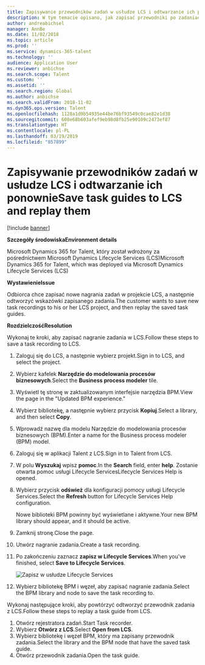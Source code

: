 ```yaml
---
title: Zapisywanie przewodników zadań w usłudze LCS i odtwarzanie ich ponownie
description: W tym temacie opisano, jak zapisać przewodniki po zadaniach do programu Microsoft Dynamics Lifecycle Services (LCS), a następnie odtworzyć je ponownie.
author: andreabichsel
manager: AnnBe
ms.date: 11/02/2018
ms.topic: article
ms.prod: ''
ms.service: dynamics-365-talent
ms.technology: ''
audience: Application User
ms.reviewer: anbichse
ms.search.scope: Talent
ms.custom: ''
ms.assetid: ''
ms.search.region: Global
ms.author: anbichse
ms.search.validFrom: 2018-11-02
ms.dyn365.ops.version: Talent
ms.openlocfilehash: 1128a1d9b54935e44be76bf93549c0cae82e1d38
ms.sourcegitcommit: 608e68b603afef9eb98d8fb25e90109c2473ef87
ms.translationtype: HT
ms.contentlocale: pl-PL
ms.lasthandoff: 03/19/2019
ms.locfileid: "857899"
---
```

# <a name="save-task-guides-to-lcs-and-replay-them"></a><span data-ttu-id="2d539-103">Zapisywanie przewodników zadań w usłudze LCS i odtwarzanie ich ponownie</span><span class="sxs-lookup"><span data-stu-id="2d539-103">Save task guides to LCS and replay them</span></span>

[!include [banner](includes/banner.md)]

<span data-ttu-id="2d539-104">**Szczegóły środowiska**</span><span class="sxs-lookup"><span data-stu-id="2d539-104">**Environment details**</span></span> 

<span data-ttu-id="2d539-105">Microsoft Dynamics 365 for Talent, który został wdrożony za pośrednictwem Microsoft Dynamics Lifecycle Services (LCS)</span><span class="sxs-lookup"><span data-stu-id="2d539-105">Microsoft Dynamics 365 for Talent, which was deployed via Microsoft Dynamics Lifecycle Services (LCS)</span></span>

<span data-ttu-id="2d539-106">**Wystawienie**</span><span class="sxs-lookup"><span data-stu-id="2d539-106">**Issue**</span></span>

<span data-ttu-id="2d539-107">Odbiorca chce zapisać nowe nagrania zadań w projekcie LCS, a następnie odtworzyć wskazówki zapisanego zadania.</span><span class="sxs-lookup"><span data-stu-id="2d539-107">The customer wants to save new task recordings to his or her LCS project, and then replay the saved task guides.</span></span>

<span data-ttu-id="2d539-108">**Rozdzielczość**</span><span class="sxs-lookup"><span data-stu-id="2d539-108">**Resolution**</span></span>

<span data-ttu-id="2d539-109">Wykonaj te kroki, aby zapisać nagranie zadania w LCS.</span><span class="sxs-lookup"><span data-stu-id="2d539-109">Follow these steps to save a task recording to LCS.</span></span>

1. <span data-ttu-id="2d539-110">Zaloguj się do LCS, a następnie wybierz projekt.</span><span class="sxs-lookup"><span data-stu-id="2d539-110">Sign in to LCS, and select the project.</span></span>
2. <span data-ttu-id="2d539-111">Wybierz kafelek **Narzędzie do modelowania procesów biznesowych**.</span><span class="sxs-lookup"><span data-stu-id="2d539-111">Select the **Business process modeler** tile.</span></span>
3. <span data-ttu-id="2d539-112">Wyświetl tę stronę w zaktualizowanym interfejsie narzędzia BPM.</span><span class="sxs-lookup"><span data-stu-id="2d539-112">View the page in the "Updated BPM experience."</span></span>
4. <span data-ttu-id="2d539-113">Wybierz bibliotekę, a następnie wybierz przycisk **Kopiuj**.</span><span class="sxs-lookup"><span data-stu-id="2d539-113">Select a library, and then select **Copy**.</span></span>
5. <span data-ttu-id="2d539-114">Wprowadź nazwę dla modelu Narzędzie do modelowania procesów biznesowych (BPM).</span><span class="sxs-lookup"><span data-stu-id="2d539-114">Enter a name for the Business process modeler (BPM) model.</span></span>
6. <span data-ttu-id="2d539-115">Zaloguj się w aplikacji Talent z LCS.</span><span class="sxs-lookup"><span data-stu-id="2d539-115">Sign in to Talent from LCS.</span></span>
7. <span data-ttu-id="2d539-116">W polu **Wyszukaj** wpisz **pomoc**.</span><span class="sxs-lookup"><span data-stu-id="2d539-116">In the **Search** field, enter **help**.</span></span> <span data-ttu-id="2d539-117">Zostanie otwarta pomoc usługi Lifecycle Services</span><span class="sxs-lookup"><span data-stu-id="2d539-117">Lifecycle Services Help is opened.</span></span>
8. <span data-ttu-id="2d539-118">Wybierz przycisk **odśwież** dla konfiguracji pomocy usługi Lifecycle Services.</span><span class="sxs-lookup"><span data-stu-id="2d539-118">Select the **Refresh** button for Lifecycle Services Help configuration.</span></span>

    <span data-ttu-id="2d539-119">Nowe biblioteki BPM powinny być wyświetlane i aktywne.</span><span class="sxs-lookup"><span data-stu-id="2d539-119">Your new BPM library should appear, and it should be active.</span></span>

9. <span data-ttu-id="2d539-120">Zamknij stronę.</span><span class="sxs-lookup"><span data-stu-id="2d539-120">Close the page.</span></span>
10. <span data-ttu-id="2d539-121">Utwórz nagranie zadania.</span><span class="sxs-lookup"><span data-stu-id="2d539-121">Create a task recording.</span></span>
11. <span data-ttu-id="2d539-122">Po zakończeniu zaznacz **zapisz w Lifecycle Services**.</span><span class="sxs-lookup"><span data-stu-id="2d539-122">When you've finished, select **Save to Lifecycle Services**.</span></span>

    ![Zapisz w usłudze Lifecycle Services](media/task-guides.png)

12. <span data-ttu-id="2d539-124">Wybierz bibliotekę BPM i węzeł, aby zapisać nagranie zadania.</span><span class="sxs-lookup"><span data-stu-id="2d539-124">Select the BPM library and node to save the task recording to.</span></span>

<span data-ttu-id="2d539-125">Wykonaj następujące kroki, aby powtórzyć odtworzyć przewodnik zadania z LCS.</span><span class="sxs-lookup"><span data-stu-id="2d539-125">Follow these steps to replay a task guide from LCS.</span></span>

1. <span data-ttu-id="2d539-126">Otwórz rejestratora zadań.</span><span class="sxs-lookup"><span data-stu-id="2d539-126">Start Task recorder.</span></span>
2. <span data-ttu-id="2d539-127">Wybierz **Otwórz z LCS**.</span><span class="sxs-lookup"><span data-stu-id="2d539-127">Select **Open from LCS**.</span></span>
3. <span data-ttu-id="2d539-128">Wybierz bibliotekę i węzeł BPM, który ma zapisany przewodnik zadania.</span><span class="sxs-lookup"><span data-stu-id="2d539-128">Select the library and the BPM node that have the saved task guide.</span></span>
4. <span data-ttu-id="2d539-129">Otwórz przewodnik zadania.</span><span class="sxs-lookup"><span data-stu-id="2d539-129">Open the task guide.</span></span>
